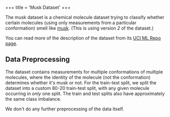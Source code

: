 +++
title = 'Musk Dataset'
+++

The musk dataset is a chemical molecule dataset trying to classify whether certain molecules (using only measurements from a particular conformation) smell like [musk](https://en.wikipedia.org/wiki/Musk). (This is using version *2* of the dataset.)

You can read more of the description of the dataset from its [UCI ML Repo page](https://archive.ics.uci.edu/ml/datasets/Musk+(Version+2)).

## Data Preprocessing

The dataset contains measurements for multiple conformations of multiple molecules, where the identity of the molecule (not the conformation) determines whether it's musk or not. For the train-test split, we split the dataset into a custom 80-20 train-test split, with any given molecule occurring in *only* one split. The train and test splits also have approximately the same class imbalance.

We don't do any further preprocessing of the data itself.
